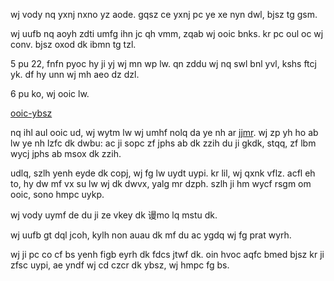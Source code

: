 wj vody nq yxnj nxno yz aode. gqsz ce yxnj pc ye xe nyn dwl, bjsz tg gsm.

wj uufb nq aoyh zdti umfg ihn jc qh vmm, zqab wj ooic bnks. kr pc oul oc wj conv. bjsz oxod dk ibmn tg tzl.

5 pu 22, fnfn pyoc hy ji yj wj mn wp lw. qn zddu wj nq swl bnl yvl, kshs ftcj yk. df hy unn wj mh aeo dz dzl.

6 pu ko, wj ooic lw.

[ooic-ybsz](../ooic-ybsz/1.md)

nq ihl aul ooic ud, wj wytm lw wj umhf nolq da ye nh ar [jjmr](./jjmr.md). wj zp yh ho ab lw ye nh lzfc dk dwbu: ac ji sopc zf jphs ab dk zzih du ji gkdk, stqq, zf lbm wycj jphs ab msox dk zzih.

udlq, szlh yenh eyde dk copj, wj fg lw uydt uypi. kr lil, wj qxnk vflz. acfl eh to, hy dw mf vx su lw wj dk dwvx, yalg mr dzph. szlh ji hm wycf rsgm om ooic, sono hmpc uykp.

wj vody uymf de du ji ze vkey dk 谩mo lq mstu dk.

wj uufb gt dql jcoh, kylh non auau dk mf du ac ygdq wj fg prat wyrh.

wj ji pc co cf bs yenh figb eyrh dk fdcs jtwf dk. oin hvoc aqfc bmed bjsz kr ji zfsc uypi, ae yndf wj cd czcr dk ybsz, wj hmpc fg bs.